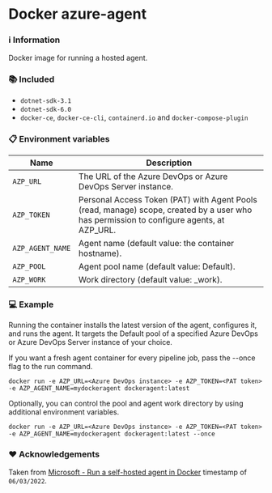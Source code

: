# Docker azure-agent
### :information_source: Information
Docker image for running a hosted agent.

### :books: Included
* `dotnet-sdk-3.1`
* `dotnet-sdk-6.0`
* `docker-ce`, `docker-ce-cli`, `containerd.io` and `docker-compose-plugin`


### :clipboard: Environment variables
| Name | Description |
| --- | --- |
| `AZP_URL` | The URL of the Azure DevOps or Azure DevOps Server instance. |
| `AZP_TOKEN` | Personal Access Token (PAT) with Agent Pools (read, manage) scope, created by a user who has permission to configure agents, at AZP_URL. |
| `AZP_AGENT_NAME` | Agent name (default value: the container hostname). |
| `AZP_POOL` | Agent pool name (default value: Default). |
| `AZP_WORK` | Work directory (default value: _work). |

### :computer: Example
Running the container installs the latest version of the agent, configures it, and runs the agent. It targets the Default pool of a specified Azure DevOps or Azure DevOps Server instance of your choice.

If you want a fresh agent container for every pipeline job, pass the --once flag to the run command.
```
docker run -e AZP_URL=<Azure DevOps instance> -e AZP_TOKEN=<PAT token> -e AZP_AGENT_NAME=mydockeragent dockeragent:latest
```

Optionally, you can control the pool and agent work directory by using additional environment variables.
```
docker run -e AZP_URL=<Azure DevOps instance> -e AZP_TOKEN=<PAT token> -e AZP_AGENT_NAME=mydockeragent dockeragent:latest --once
```

### :hearts: Acknowledgements
Taken from [Microsoft - Run a self-hosted agent in Docker](https://learn.microsoft.com/en-us/azure/devops/pipelines/agents/docker?view=azure-devops#linux) timestamp of `
06/03/2022`.
